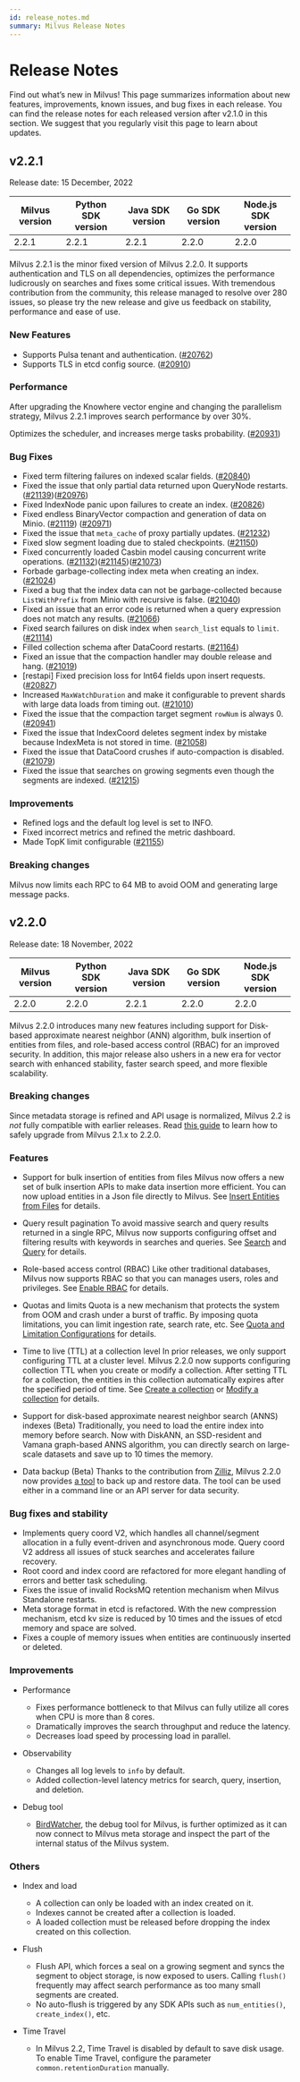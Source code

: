 ```yaml
---
id: release_notes.md
summary: Milvus Release Notes
---
```

# Release Notes

Find out what’s new in Milvus! This page summarizes information about new features, improvements, known issues, and bug fixes in each release. You can find the release notes for each released version after v2.1.0 in this section. We suggest that you regularly visit this page to learn about updates.

## v2.2.1
Release date: 15 December, 2022

| Milvus version | Python SDK version | Java SDK version | Go SDK version | Node.js SDK version |
| -------------- | ------------------ | ---------------- | -------------- | ------------------- |
| 2.2.1          | 2.2.1              | 2.2.1            | 2.2.0          | 2.2.0         |

Milvus 2.2.1 is the minor fixed version of Milvus 2.2.0. It supports authentication and TLS on all dependencies, optimizes the performance ludicrously on searches and fixes some critical issues. With tremendous contribution from the community, this release managed to resolve over 280 issues, so please try the new release and give us feedback on stability, performance and ease of use.

<h3 id="v2.2.1">New Features</h3> 

- Supports Pulsa tenant and authentication. ([#20762](https://github.com/milvus-io/milvus/pull/20762))
- Supports TLS in etcd config source. ([#20910](https://github.com/milvus-io/milvus/pull/20910))

<h3 id="v2.2.1">Performance</h3> 

After upgrading the Knowhere vector engine and changing the parallelism strategy, Milvus 2.2.1 improves search performance by over 30%. 

Optimizes the scheduler, and increases merge tasks probability. ([#20931](https://github.com/milvus-io/milvus/pull/20931))

<h3 id="v2.2.1">Bug Fixes</h3> 

- Fixed term filtering failures on indexed scalar fields. ([#20840](https://github.com/milvus-io/milvus/pull/20840))
- Fixed the issue that only partial data returned upon QueryNode restarts. ([#21139](https://github.com/milvus-io/milvus/pull/21139))([#20976](https://github.com/milvus-io/milvus/pull/20976))
- Fixed IndexNode panic upon failures to create an index. ([#20826](https://github.com/milvus-io/milvus/pull/20826))
- Fixed endless BinaryVector compaction and generation of data on Minio. ([#21119](https://github.com/milvus-io/milvus/pull/21119)) ([#20971](https://github.com/milvus-io/milvus/pull/20971))
- Fixed the issue that `meta_cache` of proxy partially updates. ([#21232](https://github.com/milvus-io/milvus/pull/21232))
- Fixed slow segment loading due to staled checkpoints. ([#21150](https://github.com/milvus-io/milvus/pull/21150))
- Fixed concurrently loaded Casbin model causing concurrent write operations. ([#21132](https://github.com/milvus-io/milvus/pull/21132))([#21145](https://github.com/milvus-io/milvus/pull/21145))([#21073](https://github.com/milvus-io/milvus/pull/21073))
- Forbade garbage-collecting index meta when creating an index. ([#21024](https://github.com/milvus-io/milvus/pull/21024))
- Fixed a bug that the index data can not be garbage-collected because `ListWithPrefix` from Minio with recursive is false. ([#21040](https://github.com/milvus-io/milvus/pull/21040)) 
- Fixed an issue that an error code is returned when a query expression does not match any results. ([#21066](https://github.com/milvus-io/milvus/pull/21066))
- Fixed search failures on disk index when `search_list` equals to `limit`. ([#21114](https://github.com/milvus-io/milvus/pull/21114))
- Filled collection schema after DataCoord restarts.  ([#21164](https://github.com/milvus-io/milvus/pull/21164))
- Fixed an issue that the compaction handler may double release and hang. ([#21019](https://github.com/milvus-io/milvus/pull/21019))
- [restapi] Fixed precision loss for Int64 fields upon insert requests. ([#20827](https://github.com/milvus-io/milvus/pull/20827))
- Increased `MaxWatchDuration` and make it configurable to prevent shards with large data loads from timing out. ([#21010](https://github.com/milvus-io/milvus/pull/21010))
- Fixed the issue that the compaction target segment `rowNum` is always 0. ([#20941](https://github.com/milvus-io/milvus/pull/20941))
- Fixed the issue that IndexCoord deletes segment index by mistake because IndexMeta is not stored in time. ([#21058](https://github.com/milvus-io/milvus/pull/21058))
- Fixed the issue that DataCoord crushes if auto-compaction is disabled. ([#21079](https://github.com/milvus-io/milvus/pull/21079))
- Fixed the issue that searches on growing segments even though the segments are indexed. ([#21215](https://github.com/milvus-io/milvus/pull/21215))

<h3 id="v2.2.1">Improvements</h3> 

- Refined logs and the default log level is set to INFO.
- Fixed incorrect metrics and refined the metric dashboard.
- Made TopK limit configurable ([#21155](https://github.com/milvus-io/milvus/pull/21155))

<h3 id="v2.2.1">Breaking changes</h3> 

Milvus now limits each RPC to 64 MB to avoid OOM and generating large message packs.

## v2.2.0
Release date: 18 November, 2022

| Milvus version | Python SDK version | Java SDK version | Go SDK version | Node.js SDK version |
| -------------- | ------------------ | ---------------- | -------------- | ------------------- |
| 2.2.0          | 2.2.0              | 2.2.1            | 2.2.0          | 2.2.0               |

Milvus 2.2.0 introduces many new features including support for Disk-based approximate nearest neighbor (ANN) algorithm, bulk insertion of entities from files, and role-based access control (RBAC) for an improved security. In addition, this major release also ushers in a new era for vector search with enhanced stability, faster search speed, and more flexible scalability.

<h3 id="v2.2.0">Breaking changes</h3> 

Since metadata storage is refined and API usage is normalized, Milvus 2.2 is *not* fully compatible with earlier releases. Read [this guide](upgrade_milvus_cluster-helm.md) to learn how to safely upgrade from Milvus 2.1.x to 2.2.0.

<h3 id="v2.2.0">Features</h3> 

- Support for bulk insertion of entities from files
Milvus now offers a new set of bulk insertion APIs to make data insertion more efficient. You can now upload entities in a Json file directly to Milvus. See [Insert Entities from Files](bulk_insert.md) for details.

- Query result pagination 
To avoid massive search and query results returned in a single RPC, Milvus now supports configuring offset and filtering results with keywords in searches and queries. See [Search](search.md) and [Query](query.md) for details.


- Role-based access control (RBAC)
Like other traditional databases, Milvus now supports RBAC so that you can manages users, roles and privileges. See [Enable RBAC](rbac.md) for details.

- Quotas and limits
Quota is a new mechanism that protects the system from OOM and crash under a burst of traffic. By imposing quota limitations, you can limit ingestion rate, search rate, etc. See [Quota and Limitation Configurations](configure_quota_limits.md) for details.


- Time to live (TTL) at a collection level
In prior releases, we only support configuring TTL at a cluster level. Milvus 2.2.0 now supports configuring collection TTL when you create or modify a collection. After setting TTL for a collection, the entities in this collection automatically expires after the specified period of time. See [Create a collection](create_collection.md) or [Modify a collection](modify_collection.md) for details.


- Support for disk-based approximate nearest neighbor search (ANNS) indexes (Beta)
Traditionally, you need to load the entire index into memory before search. Now with DiskANN, an SSD-resident and Vamana graph-based ANNS algorithm, you can directly search on large-scale datasets and save up to 10 times the memory.


- Data backup (Beta)
Thanks to the contribution from [Zilliz](https://zilliz.com/), Milvus 2.2.0 now provides [a tool](https://github.com/zilliztech/milvus-backup) to back up and restore data. The tool can be used either in a command line or an API server for data security.
 

<h3 id="v2.2.0">Bug fixes and stability</h3>

- Implements query coord V2, which handles all channel/segment allocation in a fully event-driven and asynchronous mode. Query coord V2 address all issues of stuck searches and accelerates failure recovery.
- Root coord and index coord are refactored for more elegant handling of errors and better task scheduling.
- Fixes the issue of invalid RocksMQ retention mechanism when Milvus Standalone restarts.
- Meta storage format in etcd is refactored. With the new compression mechanism, etcd kv size is reduced by 10 times and the issues of etcd memory and space are solved.
- Fixes a couple of memory issues when entities are continuously inserted or deleted.

<h3 id="v2.2.0">Improvements</h3>

- Performance
  - Fixes performance bottleneck to that Milvus can fully utilize all cores when CPU is more than 8 cores.
  - Dramatically improves the search throughput and reduce the latency.
  - Decreases load speed by processing load in parallel.
  
- Observability
  - Changes all log levels to `info` by default.
  - Added collection-level latency metrics for search, query, insertion, and deletion.

- Debug tool
  - [BirdWatcher](https://github.com/milvus-io/birdwatcher), the debug tool for Milvus, is further optimized as it can now connect to Milvus meta storage and inspect the part of the internal status of the Milvus system.

<h3 id="v2.2.0">Others</h3>

- Index and load
  - A collection can only be loaded with an index created on it.
  - Indexes cannot be created after a collection is loaded.
  - A loaded collection must be released before dropping the index created on this collection.
  
- Flush
  - Flush API, which forces a seal on a growing segment and syncs the segment to object storage, is now exposed to users. Calling `flush()` frequently may affect search performance as too many small segments are created. 
  - No auto-flush is triggered by any SDK APIs such as `num_entities()`, `create_index()`, etc.
  
- Time Travel
  - In Milvus 2.2,  Time Travel is disabled by default to save disk usage. To enable Time Travel, configure the parameter `common.retentionDuration` manually.
